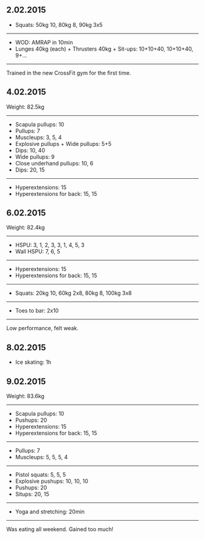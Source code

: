 ## 2.02.2015

* Squats: 50kg 10, 80kg 8, 90kg 3x5

---

* WOD: AMRAP in 10min
* Lunges 40kg (each) + Thrusters 40kg + Sit-ups: 10+10+40, 10+10+40, 9+...

---

Trained in the new CrossFit gym for the first time.

## 4.02.2015

Weight: 82.5kg

---

* Scapula pullups: 10
* Pullups: 7
* Muscleups: 3, 5, 4
* Explosive pullups + Wide pullups: 5+5
* Dips: 10, 40
* Wide pullups: 9
* Close underhand pullups: 10, 6
* Dips: 20, 15

---

* Hyperextensions: 15
* Hyperextensions for back: 15, 15

## 6.02.2015

Weight: 82.4kg

---

* HSPU: 3, 1, 2, 3, 3, 1, 4, 5, 3
* Wall HSPU: 7, 6, 5

---

* Hyperextensions: 15
* Hyperextensions for back: 15, 15

---

* Squats: 20kg 10, 60kg 2x8, 80kg 8, 100kg 3x8

---

* Toes to bar: 2x10

---

Low performance, felt weak.

## 8.02.2015

* Ice skating: 1h

## 9.02.2015

Weight: 83.6kg

---

* Scapula pullups: 10
* Pushups: 20
* Hyperextensions: 15
* Hyperextensions for back: 15, 15

---

* Pullups: 7
* Muscleups: 5, 5, 5, 4

---

* Pistol squats: 5, 5, 5
* Explosive pushups: 10, 10, 10
* Pushups: 20
* Situps: 20, 15

---

* Yoga and stretching: 20min

---

Was eating all weekend. Gained too much!